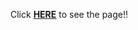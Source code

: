 
Click [**HERE**](https://aniket126.github.io/cognizance-tasks/Landing-page/index.html) to see the page!!
